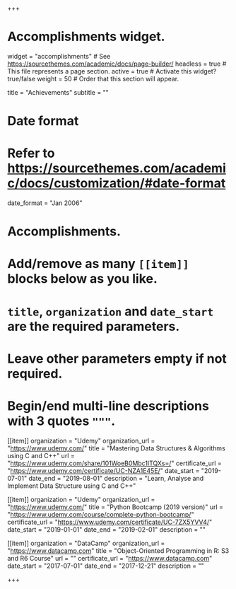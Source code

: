 +++
# Accomplishments widget.
widget = "accomplishments"  # See https://sourcethemes.com/academic/docs/page-builder/
headless = true  # This file represents a page section.
active = true  # Activate this widget? true/false
weight = 50  # Order that this section will appear.

title = "Achievements"
subtitle = ""

# Date format
#   Refer to https://sourcethemes.com/academic/docs/customization/#date-format
date_format = "Jan 2006"

# Accomplishments.
#   Add/remove as many `[[item]]` blocks below as you like.
#   `title`, `organization` and `date_start` are the required parameters.
#   Leave other parameters empty if not required.
#   Begin/end multi-line descriptions with 3 quotes `"""`.

[[item]]
  organization = "Udemy"
  organization_url = "https://www.udemy.com/"
  title = "Mastering Data Structures & Algorithms using C and C++"
  url = "https://www.udemy.com/share/101WoeB0Mbc1lTQXs=/"
  certificate_url = "https://www.udemy.com/certificate/UC-NZA1E45E/"
  date_start = "2019-07-01"
  date_end = "2019-08-01"
  description = "Learn, Analyse and Implement Data Structure using C and C++"

[[item]]
  organization = "Udemy"
  organization_url = "https://www.udemy.com/"
  title = "Python Bootcamp (2019 version)"
  url = "https://www.udemy.com/course/complete-python-bootcamp/"
  certificate_url = "https://www.udemy.com/certificate/UC-7ZX5YVV4/"
  date_start = "2019-01-01"
  date_end = "2019-02-01"
  description = ""
  
[[item]]
  organization = "DataCamp"
  organization_url = "https://www.datacamp.com"
  title = "Object-Oriented Programming in R: S3 and R6 Course"
  url = ""
  certificate_url = "https://www.datacamp.com"
  date_start = "2017-07-01"
  date_end = "2017-12-21"
  description = ""

+++
